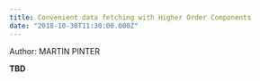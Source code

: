 ```yaml
---
title: Convenient data fetching with Higher Order Components
date: "2018-10-30T11:30:00.000Z"
---
```


Author: MARTIN PINTER

**TBD**